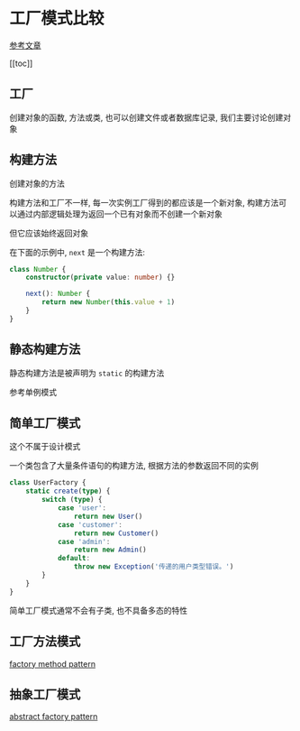 # 工厂模式比较

[参考文章](https://refactoringguru.cn/design-patterns/factory-comparison)

[[toc]]

## 工厂

创建对象的函数, 方法或类, 也可以创建文件或者数据库记录, 我们主要讨论创建对象

## 构建方法

创建对象的方法

构建方法和工厂不一样, 每一次实例工厂得到的都应该是一个新对象, 构建方法可以通过内部逻辑处理为返回一个已有对象而不创建一个新对象

但它应该始终返回对象

在下面的示例中, `next` 是一个构建方法:

```ts
class Number {
	constructor(private value: number) {}

	next(): Number {
		return new Number(this.value + 1)
	}
}
```

## 静态构建方法

静态构建方法是被声明为 `static` 的构建方法

参考单例模式

## 简单工厂模式

这个不属于设计模式

一个类包含了大量条件语句的构建方法, 根据方法的参数返回不同的实例

```ts
class UserFactory {
	static create(type) {
		switch (type) {
			case 'user':
				return new User()
			case 'customer':
				return new Customer()
			case 'admin':
				return new Admin()
			default:
				throw new Exception('传递的用户类型错误。')
		}
	}
}
```

简单工厂模式通常不会有子类, 也不具备多态的特性

## 工厂方法模式

[factory method pattern](./factory-method-pattern/factory-method-pattern.md)

## 抽象工厂模式

[abstract factory pattern](./abstract-factory-pattern/abstract-factory-pattern.md)
